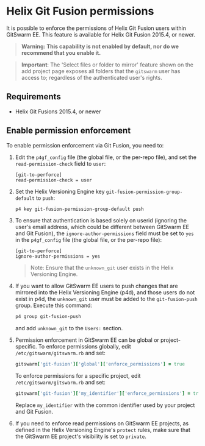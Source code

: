 # Helix Git Fusion permissions

It is possible to enforce the permissions of Helix Git Fusion users within
GitSwarm EE. This feature is available for Helix Git Fusion 2015.4, or
newer.

> **Warning: This capability is not enabled by default, nor do we recommend
> that you enable it.**

> **Important**: The 'Select files or folder to mirror' feature shown on
> the add project page exposes all folders that the `gitswarm` user has
> access to; regardless of the authenticated user's rights.

## Requirements

- Helix Git Fusions 2015.4, or newer

## Enable permission enforcement

To enable permission enforcement via Git Fusion, you need to:

1.  Edit the `p4gf_config` file (the global file, or the per-repo file), and
    set the `read-permission-check` field to `user`:

    ```
    [git-to-perforce]
    read-permission-check = user
    ```

1.  Set the Helix Versioning Engine key
    `git-fusion-permission-group-default` to `push`:

    ```bash
    p4 key git-fusion-permission-group-default push
    ```

1.  To ensure that authentication is based solely on userid (ignoring
    the user's email address, which could be different between GitSwarm EE
    and Git Fusion), the `ignore-author-permissions` field must be set to
    `yes` in the `p4gf_config` file (the global file, or the per-repo
    file):

    ```
    [git-to-perforce]
    ignore-author-permissions = yes
    ```

    > Note: Ensure that the `unknown_git` user exists in the Helix
    > Versioning Engine.

1.  If you want to allow GitSwarm EE users to push changes that are
    mirrored into the Helix Versioning Engine (p4d), and those users do not
    exist in p4d, the `unknown_git` user must be added to the
    `git-fusion-push` group. Execute this command:

    ```bash
    p4 group git-fusion-push
    ```

    and add `unknown_git` to the `Users:` section.

1.  Permission enforcement in GitSwarm EE can be global or
    project-specific. To enforce permissions globally, edit
    `/etc/gitswarm/gitswarm.rb` and set:
    
    ```ruby
    gitswarm['git-fusion']['global']['enforce_permissions'] = true
    ```

    To enforce permissions for a specific project, edit
    `/etc/gitswarm/gitswarm.rb` and set:
    
    ```ruby
    gitswarm['git-fusion']['my_identifier']['enforce_permissions'] = true
    ```

    Replace `my_identifier` with the common identifier used by your project
    and Git Fusion.

1.  If you need to enforce read permissions on GitSwarm EE projects, as
    defined in the Helix Versioning Engine's `protect` rules, make sure
    that the GitSwarm EE project's visibility is set to `private`.
